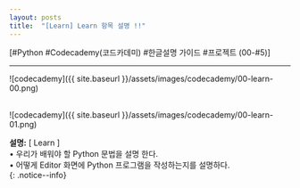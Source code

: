 ```yaml
---
layout: posts
title:  "[Learn] Learn 항목 설명 !!"
---
```

    


[#Python #Codecademy(코드카데미) #한글설명 가이드 #프로젝트 (00-#5)]

    
<hr/>

![codecademy]({{ site.baseurl }}/assets/images/codecademy/00-learn-00.png)    
<br>

![codecademy]({{ site.baseurl }}/assets/images/codecademy/00-learn-01.png)    

**설명:** [ Learn ]   
• 우리가 배워야 할 Python 문법을 설명 한다.    
• 어떻게 Editor 화면에 Python 프로그램을 작성하는지를 설명하다.  
{: .notice--info}
